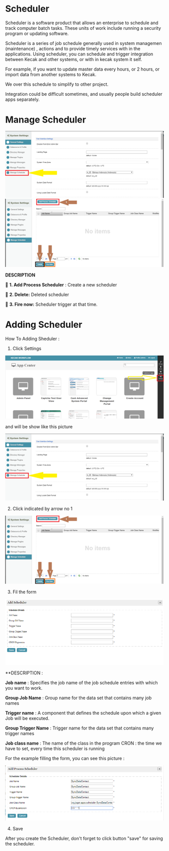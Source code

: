 # Scheduler

Scheduler is a software product that allows an enterprise to schedule and track computer batch tasks. These units of work include running a security program or updating software.

Scheduler is a series of job schedule generally used in system managemen (maintenance) , actions and to provide timely services with in the applications.
Using scheduler, you can schedule and trigger integration between Kecak and other systems, or with in kecak system it self. 

For example, if you want to update master data every hours, or 2 hours, or import data from another systems to Kecak.

We over this schedule to simplify to other project.

Integration could be difficult sometimes, and usually people build scheduler apps separately.

# Manage Scheduler

<img src = "https://raw.githubusercontent.com/kinnara-digital-studio/kecak-workflow/master/docs/assets/scheduler_manageScheduler.png" alt = "manage scheduler" />

<img src = "https://raw.githubusercontent.com/kinnara-digital-studio/kecak-workflow/master/docs/assets/scheduler_manageScheduleDetails.png" alt = "manage scheduler detail" />

**DESCRIPTION**

	**1. Add Process Scheduler** : Create a new scheduler

	**2. Delete:** Deleted scheduler

	**3. Fire now:** Scheduler trigger at that time.



# Adding Scheduler

How To Adding Sheduler :

1. Click Settings

<img src = "https://raw.githubusercontent.com/kinnara-digital-studio/kecak-workflow/master/docs/assets/scheduler_settings.png" alt = "scheduler settings" />

and will be show like this picture

<img src = "https://raw.githubusercontent.com/kinnara-digital-studio/kecak-workflow/master/docs/assets/scheduler_manageScheduler.png" alt = "manage scheduler" />

2. Click indicated by arrow no 1

<img src = "https://raw.githubusercontent.com/kinnara-digital-studio/kecak-workflow/master/docs/assets/scheduler_manageScheduleDetails.png" alt = "manage scheduler detail" />

3. Fil the form 

<img src = "https://raw.githubusercontent.com/kinnara-digital-studio/kecak-workflow/master/docs/assets/scheduler_add.png" alt = "scheduler add" />


**DESCRIPTION :

**Job name** : Specifies the job name of the job schedule entries with which you want to work.

**Group Job Name** : Group name for the data set that contains many job names

**Trigger name** : A component that defines the schedule upon which a given Job will be executed.

**Group Trigger Name** : Trigger name for the data set that contains many trigger names

**Job class name** : The name of the class in the program
CRON : the time we have to set, every time this scheduler is running

For the example filling the form, you can see this picture :

<img src = "https://raw.githubusercontent.com/kinnara-digital-studio/kecak-workflow/master/docs/assets/scheduler_FillAdd.png" alt = "scheduler fill add" />

4. Save

After you create the Scheduler, don't forget to click button "save" for saving the scheduler.
